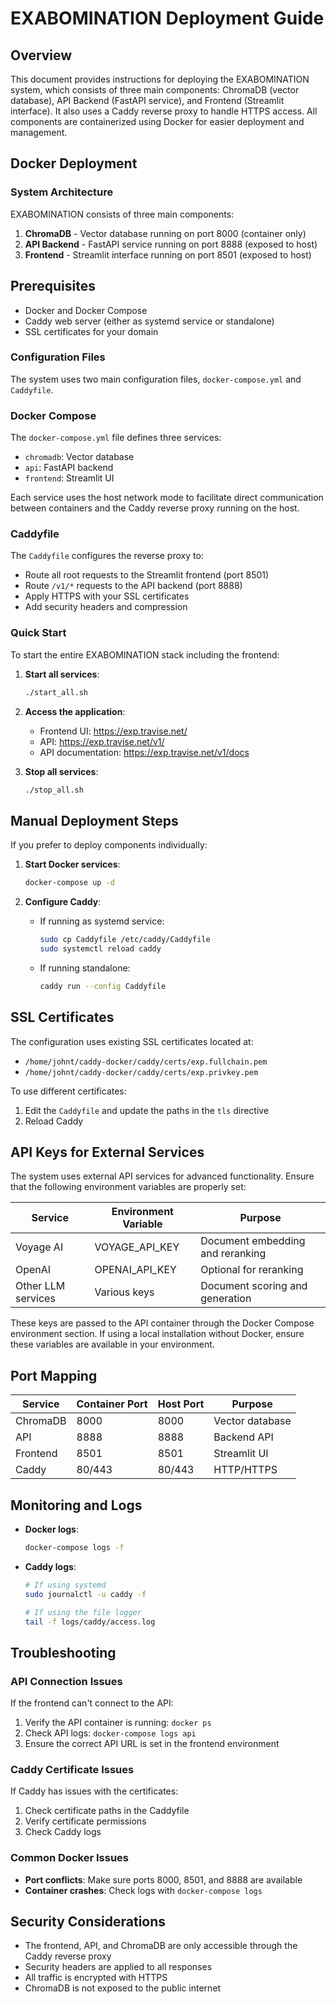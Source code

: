 # EXABOMINATION Deployment Guide

## Overview

This document provides instructions for deploying the EXABOMINATION system, which consists of three main components: ChromaDB (vector database), API Backend (FastAPI service), and Frontend (Streamlit interface). It also uses a Caddy reverse proxy to handle HTTPS access. All components are containerized using Docker for easier deployment and management.

## Docker Deployment

### System Architecture

EXABOMINATION consists of three main components:

1.  **ChromaDB** - Vector database running on port 8000 (container only)
2.  **API Backend** - FastAPI service running on port 8888 (exposed to host)
3.  **Frontend** - Streamlit interface running on port 8501 (exposed to host)

## Prerequisites

- Docker and Docker Compose
- Caddy web server (either as systemd service or standalone)
- SSL certificates for your domain

### Configuration Files

The system uses two main configuration files, `docker-compose.yml` and `Caddyfile`.

### Docker Compose

The `docker-compose.yml` file defines three services:

- `chromadb`: Vector database
- `api`: FastAPI backend
- `frontend`: Streamlit UI

Each service uses the host network mode to facilitate direct communication between containers and the Caddy reverse proxy running on the host.

### Caddyfile

The `Caddyfile` configures the reverse proxy to:

- Route all root requests to the Streamlit frontend (port 8501)
- Route `/v1/*` requests to the API backend (port 8888)
- Apply HTTPS with your SSL certificates
- Add security headers and compression

### Quick Start

To start the entire EXABOMINATION stack including the frontend:



1. **Start all services**:
   ```bash
   ./start_all.sh
   ```

2. **Access the application**:
   - Frontend UI: https://exp.travise.net/
   - API: https://exp.travise.net/v1/
   - API documentation: https://exp.travise.net/v1/docs

3. **Stop all services**:
   ```bash
   ./stop_all.sh
   ```

## Manual Deployment Steps

If you prefer to deploy components individually:

1. **Start Docker services**:
   ```bash
   docker-compose up -d
   ```

2. **Configure Caddy**:
   - If running as systemd service:
     ```bash
     sudo cp Caddyfile /etc/caddy/Caddyfile
     sudo systemctl reload caddy
     ```
   - If running standalone:
     ```bash
     caddy run --config Caddyfile
     ```

## SSL Certificates

The configuration uses existing SSL certificates located at:
- `/home/johnt/caddy-docker/caddy/certs/exp.fullchain.pem`
- `/home/johnt/caddy-docker/caddy/certs/exp.privkey.pem`

To use different certificates:
1. Edit the `Caddyfile` and update the paths in the `tls` directive
2. Reload Caddy

## API Keys for External Services

The system uses external API services for advanced functionality. Ensure that the following environment variables are properly set:

| Service | Environment Variable | Purpose |
|---------|---------------------|---------|
| Voyage AI | VOYAGE_API_KEY | Document embedding and reranking |
| OpenAI | OPENAI_API_KEY | Optional for reranking |
| Other LLM services | Various keys | Document scoring and generation |

These keys are passed to the API container through the Docker Compose environment section. If using a local installation without Docker, ensure these variables are available in your environment.

## Port Mapping

| Service  | Container Port | Host Port | Purpose |
|----------|---------------|-----------|---------|
| ChromaDB | 8000          | 8000      | Vector database |
| API      | 8888          | 8888      | Backend API |
| Frontend | 8501          | 8501      | Streamlit UI |
| Caddy    | 80/443        | 80/443    | HTTP/HTTPS |

## Monitoring and Logs

- **Docker logs**:
  ```bash
  docker-compose logs -f
  ```

- **Caddy logs**:
  ```bash
  # If using systemd
  sudo journalctl -u caddy -f
  
  # If using the file logger
  tail -f logs/caddy/access.log
  ```

## Troubleshooting

### API Connection Issues

If the frontend can't connect to the API:
1. Verify the API container is running: `docker ps`
2. Check API logs: `docker-compose logs api`
3. Ensure the correct API URL is set in the frontend environment

### Caddy Certificate Issues

If Caddy has issues with the certificates:
1. Check certificate paths in the Caddyfile
2. Verify certificate permissions
3. Check Caddy logs

### Common Docker Issues

- **Port conflicts**: Make sure ports 8000, 8501, and 8888 are available
- **Container crashes**: Check logs with `docker-compose logs`

## Security Considerations

- The frontend, API, and ChromaDB are only accessible through the Caddy reverse proxy
- Security headers are applied to all responses
- All traffic is encrypted with HTTPS
- ChromaDB is not exposed to the public internet